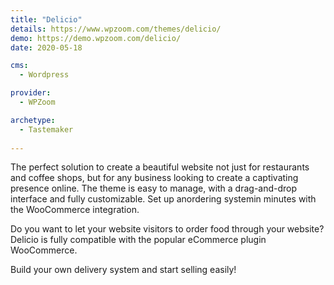 ```yaml
---
title: "Delicio"
details: https://www.wpzoom.com/themes/delicio/
demo: https://demo.wpzoom.com/delicio/
date: 2020-05-18

cms: 
  - Wordpress

provider: 
  - WPZoom

archetype:
  - Tastemaker
  
---
```


The perfect solution to create a beautiful website not just for restaurants and coffee shops, but for any business looking to create a captivating presence online. The theme is easy to manage, with a drag-and-drop interface and fully customizable. Set up anordering systemin minutes with the WooCommerce integration.

Do you want to let your website visitors to order food through your website? Delicio is fully compatible with the popular eCommerce plugin WooCommerce.

Build your own delivery system and start selling easily!